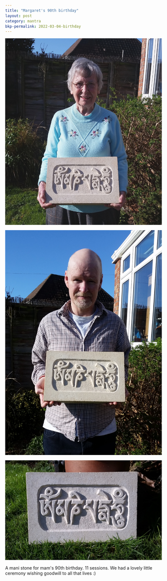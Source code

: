 ```yaml
---
title: "Margaret's 90th birthday"
layout: post
category: mantra
bkp-permalink: 2022-03-04-birthday
---
```


![Margaret's 90th with mani15](/assets/images/mani/Margaret-90th-mani15.jpg)  

![Hughie with mani15](/assets/images/mani/Hughie-mani15.jpg)  

![mani15](/assets/images/mani/mani15.jpg)  

A mani stone for mam's 90th birthday. 11 sessions. We had a lovely little ceremony wishing goodwill to all that lives :)
